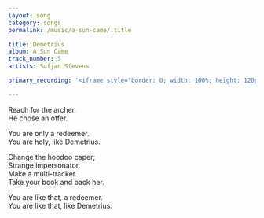 ```yaml
---
layout: song
category: songs
permalink: /music/a-sun-came/:title

title: Demetrius
album: A Sun Came
track_number: 5
artists: Sufjan Stevens

primary_recording: '<iframe style="border: 0; width: 100%; height: 120px;" src="http://bandcamp.com/EmbeddedPlayer/album=832878843/size=large/bgcol=333333/linkcol=ffffff/tracklist=false/artwork=none/track=3292489267/transparent=true/" seamless><a href="http://music.sufjan.com/album/a-sun-came">A Sun Came by Sufjan Stevens</a></iframe>'

---
```


Reach for the archer. <br>
He chose an offer.

You are only a redeemer. <br>
You are holy, like Demetrius.

Change the hoodoo caper; <br>
Strange impersonator. <br>
Make a multi-tracker. <br>
Take your book and back her.

You are like that, a redeemer. <br>
You are like that, like Demetrius.